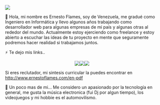 <img src="https://i.postimg.cc/dVrmw23F/Dise-o-sin-t-tulo.gif">

👋 Hola, mi nombre es Ernesto Flames, soy de Venezuela, me gradué como Ingeniero en Informática y llevo algunos años trabajando como desarrollador web para algunas empresas de mi país y algunas otras al rededor del mundo. Actualmente estoy ejerciendo como freelance y estoy abierto a escuchar las ideas de tu proyecto en mente que seguramente podremos hacer realidad si trabajamos juntos.

⚡ Te dejo mis links..
<p align="center">
<a href="https://www.instagram.com/ernestoflames"><img src="https://i.postimg.cc/tghj3Mgc/Instagram.png"></a><a href="https://www.ernestoflames.com/"><img src="https://i.postimg.cc/L5y6ckcP/web.png"></a><a href="https://www.twitter.com/ernestoflames"><img src="https://i.postimg.cc/Y9RBVLYf/twitter.png"></a></p>

Si eres reclutador, mi sintesis curricular la puedes encontrar en http://www.ernestoflames.com/en-pdf

📄 Un poco mas de mi...
Me considero un apasionado por la tecnología en general, me gusta la música electronica (fui Dj por algun tiempo), los videojuegos y mi hobbie es el automovilismo.

